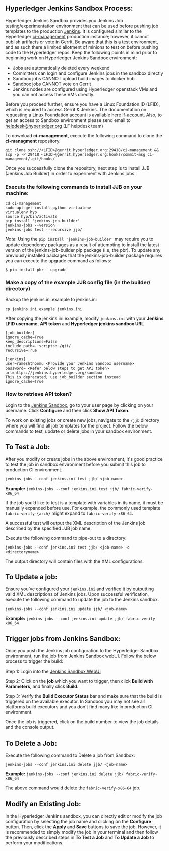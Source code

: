 ## Hyperledger Jenkins Sandbox Process:

Hyperledger Jenkins Sandbox provides you Jenkins Job testing/experimentation environment that can be used before pushing job templates to the production [Jenkins](https://jenkins.hyperledger.org). It is configured similar to the Hyperledger [ci-management](http://github.com/hyperledger/ci-management) production instance; however, it cannot publish artifacts or vote in Gerrit. Be aware that this is a test environment, and as such there a limited allotment of minions to test on before pushing code to the Hyperledger repos. Keep the following points in mind prior to beginning work on Hyperledger Jenkins Sandbox environment:

- Jobs are automatically deleted every weekend
- Committers can login and configure Jenkins jobs in the sandbox directly
- Sandbox jobs CANNOT upload build images to docker hub
- Sandbox jobs CANNOT vote on Gerrit
- Jenkins nodes are configured using Hyperledger openstack VMs and you can not access these VMs directly.

Before you proceed further, ensure you have a Linux Foundation ID (LFID), which is required to access Gerrit & Jenkins. The documentation on requesting a Linux Foundation account is available here [lf-account](http://hyperledger-fabric.readthedocs.io/en/latest/Gerrit/lf-account/).  Also, to get an access to Sandbox environment please send email to helpdesk@hyperledger.org (LF helpdesk team)

To download **ci-management**, execute the following command to clone the **ci-managment** repository.

`git clone ssh://<LFID>@gerrit.hyperledger.org:29418/ci-management && scp -p -P 29418 <LFID>@gerrit.hyperledger.org:hooks/commit-msg ci-management/.git/hooks/`

Once you successfully clone the repository, next step is to install JJB (Jenkins Job Builder) in order to experiment with Jenkins jobs.

### Execute the following commands to install JJB on your machine:

```
cd ci-management
sudo apt-get install python-virtualenv
virtualenv hyp
source hyp/bin/activate
pip install 'jenkins-job-builder'
jenkins-jobs --version
jenkins-jobs test --recursive jjb/
```

_Note_: Using the `pip install 'jenkins-job-builder'` may require you to update
dependency packages as a result of attempting to install the latest version of
the jenkins-job-builder pip package (i.e, the pbr). To update any previously
installed packages that the jenkins-job-builder package requires you can execute
the upgrade command as follows:

```
$ pip install pbr --upgrade
```

### Make a copy of the example JJB config file (in the builder/ directory)

Backup the jenkins.ini.example to jenkins.ini

`cp jenkins.ini.example jenkins.ini`

After copying the jenkins.ini.example, modify `jenkins.ini` with your **Jenkins LFID username**, **API token** and **Hyperledger jenkins sandbox URL**

```
[job_builder]
ignore_cache=True
keep_descriptions=False
include_path=.:scripts:~/git/
recursive=True

[jenkins]
user=rameshthoomu <Provide your Jenkins Sandbox username>
password= <Refer below steps to get API token>
url=https://jenkins.hyperledger.org/sandbox
This is deprecated, use job_builder section instead
ignore_cache=True
```
### How to retrieve API token?
Login to the [Jenkins Sandbox](https://jenkins.hyperledger.org/sandbox/), go to your user page by clicking on your username. Click **Configure** and then click **Show API Token**.

To work on existing jobs or create new jobs, navigate to the `/jjb` directory where you will find all job templates for the project.  Follow the below commands to test, update or delete jobs in your sandbox environment.

## To Test a Job:

After you modify or create jobs in the above environment, it's good practice to test the job in sandbox environment before you submit this job to production CI environment.

`jenkins-jobs --conf jenkins.ini test jjb/ <job-name>`

**Example:** `jenkins-jobs --conf jenkins.ini test jjb/ fabric-verify-x86_64`

If the job you’d like to test is a template with variables in its name, it must be manually expanded before use. For example, the commonly used template `fabric-verify-{arch}` might expand to `fabric-verify-x86-64`.

A successful test will output the XML description of the Jenkins job described by the specified JJB job name.

Execute the following command to pipe-out to a directory:

`jenkins-jobs --conf jenkins.ini test jjb/ <job-name> -o <directoryname>`

The output directory will contain files with the XML configurations.

## To Update a job:

Ensure you’ve configured your `jenkins.ini` and verified it by
outputting valid XML descriptions of Jenkins jobs. Upon successful
verification, execute the following command to update the job to the
Jenkins sandbox.

`jenkins-jobs --conf jenkins.ini update jjb/ <job-name>`

**Example:** `jenkins-jobs --conf jenkins.ini update jjb/ fabric-verify-x86_64`

## Trigger jobs from Jenkins Sandbox:

Once you push the Jenkins job configuration to the Hyperledger Sandbox environment, run the job from Jenkins Sandbox webUI. Follow the below process to trigger the build:

Step 1: Login into the [Jenkins Sandbox WebUI](https://jenkins.hyperledger.org/sandbox/)

Step 2: Click on the **job** which you want to trigger, then click **Build with Parameters**, and finally click **Build**.

Step 3: Verify the **Build Executor Status** bar and make sure that the build is triggered on the available executor. In Sandbox you may not see all platforms build executors and you don't find many like in production CI environment.

Once the job is triggered, click on the build number to view the job
details and the console output.

## To Delete a Job:

Execute the following command to Delete a job from Sandbox:

`jenkins-jobs --conf jenkins.ini delete jjb/ <job-name>`

**Example:** `jenkins-jobs --conf jenkins.ini delete jjb/ fabric-verify-x86_64`

The above command would delete the `fabric-verify-x86-64` job.

## Modify an Existing Job:

In the Hyperledger Jenkins sandbox, you can directly edit or modify the job configuration by selecting the job name and clicking on the **Configure** button. Then, click the **Apply** and **Save** buttons to save the job. However, it is recommended to simply modify the job in your terminal and then follow the previously described steps in **To Test a Job** and **To Update a Job** to perform your modifications.
